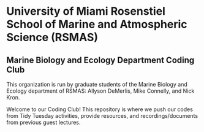 # University of Miami Rosenstiel School of Marine and Atmospheric Science (RSMAS) 
## Marine Biology and Ecology Department Coding Club

This organization is run by graduate students of the Marine Biology and Ecology department of RSMAS:
Allyson DeMerlis, Mike Connelly, and Nick Kron.

Welcome to our Coding Club! This repository is where we push our codes from Tidy Tuesday activities, provide resources, and recordings/documents from previous guest lectures.
